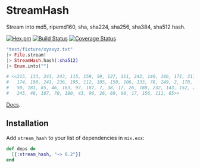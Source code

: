 StreamHash
==
Stream into md5, ripemd160, sha, sha224, sha256, sha384, sha512 hash.

[![Hex.pm](https://img.shields.io/hexpm/v/stream_hash.svg)](https://hex.pm/packages/stream_hash)
[![Build Status](https://travis-ci.org/ne-sachirou/stream_hash.svg?branch=master)](https://travis-ci.org/ne-sachirou/stream_hash)
[![Coverage Status](https://coveralls.io/repos/github/ne-sachirou/stream_hash/badge.svg)](https://coveralls.io/github/ne-sachirou/stream_hash)

```elixir
"test/fixture/xyzxyz.txt"
|> File.stream!
|> StreamHash.hash(:sha512)
|> Enum.into("")

# <<215, 133, 241, 243, 115, 159, 59, 127, 111, 242, 140, 106, 171, 211, 130, 48,
#   174, 198, 241, 236, 195, 112, 105, 150, 106, 133, 78, 249, 2, 178, 132, 254,
#   50, 181, 85, 46, 183, 97, 187, 7, 38, 17, 26, 188, 232, 143, 152, 210, 71, 54,
#   245, 48, 107, 70, 180, 43, 96, 26, 69, 90, 17, 156, 111, 65>>
```

[Docs](https://hexdocs.pm/stream_hash/).

Installation
--
Add `stream_hash` to your list of dependencies in `mix.exs`:

```elixir
def deps do
  [{:stream_hash, "~> 0.2"}]
end
```
